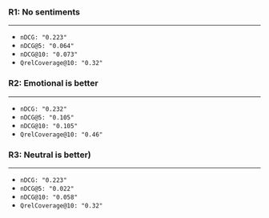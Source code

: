 ### R1: No sentiments
---
* ` nDCG: "0.223" `
* ` nDCG@5: "0.064" `
* ` nDCG@10: "0.073" `
* ` QrelCoverage@10: "0.32" `

### R2: Emotional is better
---
* ` nDCG: "0.232" `
* ` nDCG@5: "0.105" `
* ` nDCG@10: "0.105" `
* ` QrelCoverage@10: "0.46" `

### R3: Neutral is better)
---
* ` nDCG: "0.223" `
* ` nDCG@5: "0.022" `
* ` nDCG@10: "0.058" `
* ` QrelCoverage@10: "0.32" `
